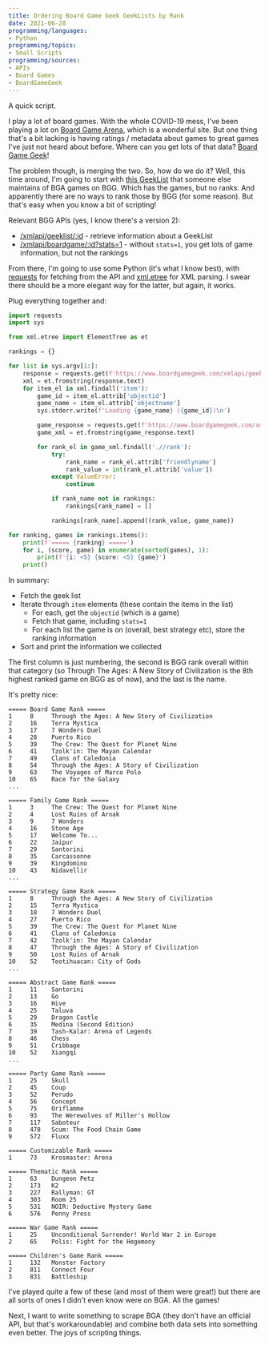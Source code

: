 ```yaml
---
title: Ordering Board Game Geek GeekLists by Rank
date: 2021-06-28
programming/languages:
- Python
programming/topics:
- Small Scripts
programming/sources:
- APIs
- Board Games
- BoardGameGeek
---
```

A quick script.

I play a lot of board games. With the whole COVID-19 mess, I've been playing a lot on [Board Game Arena](https://boardgamearena.com/), which is a wonderful site. But one thing that's a bit lacking is having ratings / metadata about games to great games I've just not heard about before. Where can you get lots of that data? [Board Game Geek](https://boardgamegeek.com/)! 

The problem though, is merging the two. So, how do we do it? Well, this time around, I'm going to start with [this GeekList](https://boardgamegeek.com/geeklist/252354/list-games-board-game-arena) that someone else maintains of BGA games on BGG. Which has the games, but no ranks. And apparently there are no ways to rank those by BGG (for some reason). But that's easy when you know a bit of scripting!

<!--more-->

Relevant BGG APIs (yes, I know there's a version 2):

- [/xmlapi/geeklist/:id](https://boardgamegeek.com/wiki/page/BGG_XML_API&redirectedfrom=XML_API#toc7) - retrieve information about a GeekList
- [/xmlapi/boardgame/:id?stats=1](https://boardgamegeek.com/wiki/page/BGG_XML_API&redirectedfrom=XML_API#toc4) - without `stats=1`, you get lots of game information, but not the rankings

From there, I'm going to use some Python (it's what I know best), with [requests](https://docs.python-requests.org/en/master/) for fetching from the API and [xml.etree](https://docs.python.org/3/library/xml.etree.elementtree.html) for XML parsing. I swear there should be a more elegant way for the latter, but again, it works. 

Plug everything together and:

```python
import requests
import sys

from xml.etree import ElementTree as et

rankings = {}

for list in sys.argv[1:]:
    response = requests.get(f'https://www.boardgamegeek.com/xmlapi/geeklist/{list}')
    xml = et.fromstring(response.text)
    for item_el in xml.findall('item'):
        game_id = item_el.attrib['objectid']
        game_name = item_el.attrib['objectname']
        sys.stderr.write(f'Loading {game_name} ({game_id})\n')

        game_response = requests.get(f'https://www.boardgamegeek.com/xmlapi/boardgame/{game_id}?stats=1')
        game_xml = et.fromstring(game_response.text)

        for rank_el in game_xml.findall('.//rank'):
            try:
                rank_name = rank_el.attrib['friendlyname']
                rank_value = int(rank_el.attrib['value'])
            except ValueError:
                continue

            if rank_name not in rankings:
                rankings[rank_name] = []

            rankings[rank_name].append((rank_value, game_name))

for ranking, games in rankings.items():
    print(f'===== {ranking} =====')
    for i, (score, game) in enumerate(sorted(games), 1):
        print(f'{i: <5} {score: <5} {game}')
    print()
```

In summary:

- Fetch the geek list
- Iterate through `item` elements (these contain the items in the list)
    - For each, get the `objectid` (which is a game)
    - Fetch that game, including `stats=1`
    - For each list the game is on (overall, best strategy etc), store the ranking information
- Sort and print the information we collected

The first column is just numbering, the second is BGG rank overall within that category (so Through The Ages: A New Story of Civilization is the 8th highest ranked game on BGG as of now), and the last is the name. 

It's pretty nice:

```text
===== Board Game Rank =====
1     8     Through the Ages: A New Story of Civilization
2     16    Terra Mystica
3     17    7 Wonders Duel
4     28    Puerto Rico
5     39    The Crew: The Quest for Planet Nine
6     41    Tzolk'in: The Mayan Calendar
7     49    Clans of Caledonia
8     54    Through the Ages: A Story of Civilization
9     63    The Voyages of Marco Polo
10    65    Race for the Galaxy
...

===== Family Game Rank =====
1     3     The Crew: The Quest for Planet Nine
2     4     Lost Ruins of Arnak
3     9     7 Wonders
4     16    Stone Age
5     17    Welcome To...
6     22    Jaipur
7     29    Santorini
8     35    Carcassonne
9     39    Kingdomino
10    43    Nidavellir
...

===== Strategy Game Rank =====
1     8     Through the Ages: A New Story of Civilization
2     15    Terra Mystica
3     18    7 Wonders Duel
4     27    Puerto Rico
5     39    The Crew: The Quest for Planet Nine
6     41    Clans of Caledonia
7     42    Tzolk'in: The Mayan Calendar
8     47    Through the Ages: A Story of Civilization
9     50    Lost Ruins of Arnak
10    52    Teotihuacan: City of Gods
...

===== Abstract Game Rank =====
1     11    Santorini
2     13    Go
3     16    Hive
4     25    Taluva
5     29    Dragon Castle
6     35    Medina (Second Edition)
7     39    Tash-Kalar: Arena of Legends
8     46    Chess
9     51    Cribbage
10    52    Xiangqi
...

===== Party Game Rank =====
1     25    Skull
2     45    Coup
3     52    Perudo
4     56    Concept
5     75    Oriflamme
6     93    The Werewolves of Miller's Hollow
7     117   Saboteur
8     478   Scum: The Food Chain Game
9     572   Fluxx

===== Customizable Rank =====
1     73    Krosmaster: Arena

===== Thematic Rank =====
1     63    Dungeon Petz
2     173   K2
3     227   Rallyman: GT
4     303   Room 25
5     531   NOIR: Deductive Mystery Game
6     576   Penny Press

===== War Game Rank =====
1     25    Unconditional Surrender! World War 2 in Europe
2     65    Polis: Fight for the Hegemony

===== Children's Game Rank =====
1     132   Monster Factory
2     811   Connect Four
3     831   Battleship
```

I've played quite a few of these (and most of them were great!) but there are all sorts of ones I didn't even know were on BGA. All the games!

Next, I want to write something to scrape BGA (they don't have an official API, but that's workaroundable) and combine both data sets into something even better. The joys of scripting things. 